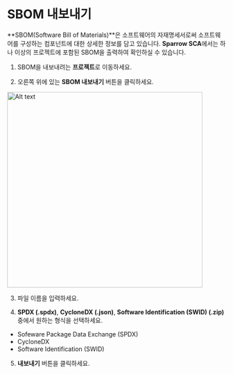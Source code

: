 # SBOM 내보내기

**SBOM(Software Bill of Materials)**은 소프트웨어의 자재명세서로써 소프트웨어를 구성하는 컴포넌트에 대한 상세한 정보를 담고 있습니다. **Sparrow SCA**에서는 하나 이상의 프로젝트에 포함된 SBOM을 출력하여 확인하실 수 있습니다.


1. SBOM을 내보내려는 **프로젝트**로 이동하세요.

2. 오른쪽 위에 있는 **SBOM 내보내기** 버튼을 클릭하세요.

<img src="exportSBOM.png" alt="Alt text" width="450"/>

3. 파일 이름을 입력하세요.

4. **SPDX (.spdx)**, **CycloneDX (.json)**, **Software Identification (SWID) (.zip)** 중에서 원하는 형식을 선택하세요.

* Sofeware Package Data Exchange (SPDX)
* CycloneDX
* Software Identification (SWID)

5. **내보내기** 버튼을 클릭하세요.